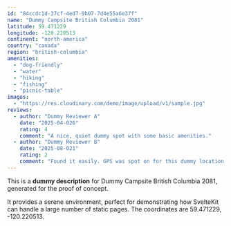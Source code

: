 ```yaml
---
id: "84ccdc1d-37cf-4ed7-9b07-7d4e55a6e37f"
name: "Dummy Campsite British Columbia 2081"
latitude: 59.471229
longitude: -120.220513
continent: "north-america"
country: "canada"
region: "british-columbia"
amenities:
  - "dog-friendly"
  - "water"
  - "hiking"
  - "fishing"
  - "picnic-table"
images:
  - "https://res.cloudinary.com/demo/image/upload/v1/sample.jpg"
reviews:
  - author: "Dummy Reviewer A"
    date: "2025-04-026"
    rating: 4
    comment: "A nice, quiet dummy spot with some basic amenities."
  - author: "Dummy Reviewer B"
    date: "2025-08-021"
    rating: 2
    comment: "Found it easily. GPS was spot on for this dummy location."
---
```


This is a **dummy description** for Dummy Campsite British Columbia 2081, generated for the proof of concept.

It provides a serene environment, perfect for demonstrating how SvelteKit can handle a large number of static pages. The coordinates are 59.471229, -120.220513.
